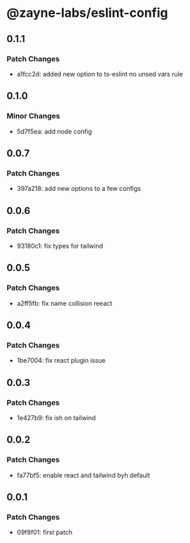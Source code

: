 # @zayne-labs/eslint-config

## 0.1.1

### Patch Changes

-  a1fcc2d: added new option to ts-eslint no unsed vars rule

## 0.1.0

### Minor Changes

-  5d7f5ea: add node config

## 0.0.7

### Patch Changes

-  397a218: add new options to a few configs

## 0.0.6

### Patch Changes

-  93180c1: fix types for tailwind

## 0.0.5

### Patch Changes

-  a2ff5fb: fix name collision reeact

## 0.0.4

### Patch Changes

-  1be7004: fix react plugin issue

## 0.0.3

### Patch Changes

-  1e427b9: fix ish on tailwind

## 0.0.2

### Patch Changes

-  fa77bf5: enable react and tailwind byh default

## 0.0.1

### Patch Changes

-  09f8f01: first patch
